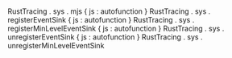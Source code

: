 #
RustTracing
.
sys
.
mjs
{
js
:
autofunction
}
RustTracing
.
sys
.
registerEventSink
{
js
:
autofunction
}
RustTracing
.
sys
.
registerMinLevelEventSink
{
js
:
autofunction
}
RustTracing
.
sys
.
unregisterEventSink
{
js
:
autofunction
}
RustTracing
.
sys
.
unregisterMinLevelEventSink
